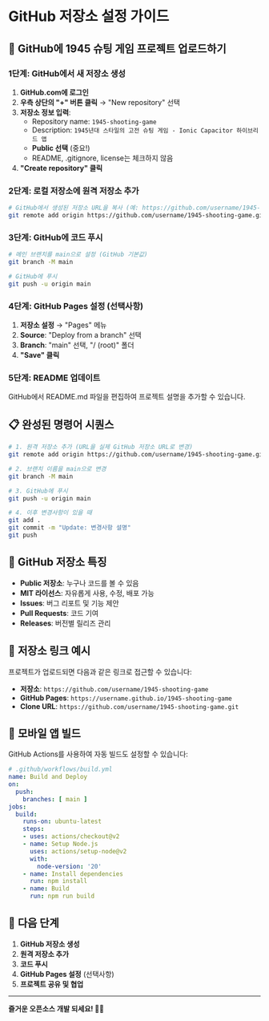 # GitHub 저장소 설정 가이드

## 🚀 GitHub에 1945 슈팅 게임 프로젝트 업로드하기

### 1단계: GitHub에서 새 저장소 생성

1. **GitHub.com에 로그인**
2. **우측 상단의 "+" 버튼 클릭** → "New repository" 선택
3. **저장소 정보 입력**:
   - Repository name: `1945-shooting-game`
   - Description: `1945년대 스타일의 고전 슈팅 게임 - Ionic Capacitor 하이브리드 앱`
   - **Public 선택** (중요!)
   - README, .gitignore, license는 체크하지 않음
4. **"Create repository" 클릭**

### 2단계: 로컬 저장소에 원격 저장소 추가

```bash
# GitHub에서 생성된 저장소 URL을 복사 (예: https://github.com/username/1945-shooting-game.git)
git remote add origin https://github.com/username/1945-shooting-game.git
```

### 3단계: GitHub에 코드 푸시

```bash
# 메인 브랜치를 main으로 설정 (GitHub 기본값)
git branch -M main

# GitHub에 푸시
git push -u origin main
```

### 4단계: GitHub Pages 설정 (선택사항)

1. **저장소 설정** → "Pages" 메뉴
2. **Source**: "Deploy from a branch" 선택
3. **Branch**: "main" 선택, "/ (root)" 폴더
4. **"Save" 클릭**

### 5단계: README 업데이트

GitHub에서 README.md 파일을 편집하여 프로젝트 설명을 추가할 수 있습니다.

## 📋 완성된 명령어 시퀀스

```bash
# 1. 원격 저장소 추가 (URL을 실제 GitHub 저장소 URL로 변경)
git remote add origin https://github.com/username/1945-shooting-game.git

# 2. 브랜치 이름을 main으로 변경
git branch -M main

# 3. GitHub에 푸시
git push -u origin main

# 4. 이후 변경사항이 있을 때
git add .
git commit -m "Update: 변경사항 설명"
git push
```

## 🌟 GitHub 저장소 특징

- **Public 저장소**: 누구나 코드를 볼 수 있음
- **MIT 라이선스**: 자유롭게 사용, 수정, 배포 가능
- **Issues**: 버그 리포트 및 기능 제안
- **Pull Requests**: 코드 기여
- **Releases**: 버전별 릴리즈 관리

## 🔗 저장소 링크 예시

프로젝트가 업로드되면 다음과 같은 링크로 접근할 수 있습니다:

- **저장소**: `https://github.com/username/1945-shooting-game`
- **GitHub Pages**: `https://username.github.io/1945-shooting-game`
- **Clone URL**: `https://github.com/username/1945-shooting-game.git`

## 📱 모바일 앱 빌드

GitHub Actions를 사용하여 자동 빌드도 설정할 수 있습니다:

```yaml
# .github/workflows/build.yml
name: Build and Deploy
on:
  push:
    branches: [ main ]
jobs:
  build:
    runs-on: ubuntu-latest
    steps:
    - uses: actions/checkout@v2
    - name: Setup Node.js
      uses: actions/setup-node@v2
      with:
        node-version: '20'
    - name: Install dependencies
      run: npm install
    - name: Build
      run: npm run build
```

## 🎯 다음 단계

1. **GitHub 저장소 생성**
2. **원격 저장소 추가**
3. **코드 푸시**
4. **GitHub Pages 설정** (선택사항)
5. **프로젝트 공유 및 협업**

---

**즐거운 오픈소스 개발 되세요! 🚀✨** 
